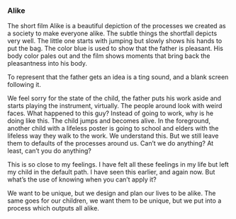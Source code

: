 ### Alike
The short film Alike is a beautiful depiction of the processes we created as a society to make everyone alike. The subtle things the shortfall depicts very well. The little one starts with jumping but slowly shows his hands to put the bag. The color blue is used to show that the father is pleasant. His body color pales out and the film shows moments that bring back the pleasantness into his body. 

To represent that the father gets an idea is a ting sound, and a blank screen following it.

We feel sorry for the state of the child, the father puts his work aside and starts playing the instrument, virtually. The people around look with weird faces. What happened to this guy?  Instead of going to work, why is he doing like this. The child jumps and becomes alive. In the foreground, another child with a lifeless poster is going to school and elders with the lifeless way they walk to the work. We understand this. But we still leave them to defaults of the processes around us. Can’t we do anything? At least, can’t you do anything?

This is so close to my feelings. I have felt all these feelings in my life but left my child in the default path. I have seen this earlier, and again now. But what’s the use of knowing when you can’t apply it? 

We want to be unique, but we design and plan our lives to be alike. The same goes for our children, we want them to be unique, but we put into a process which outputs all alike.

